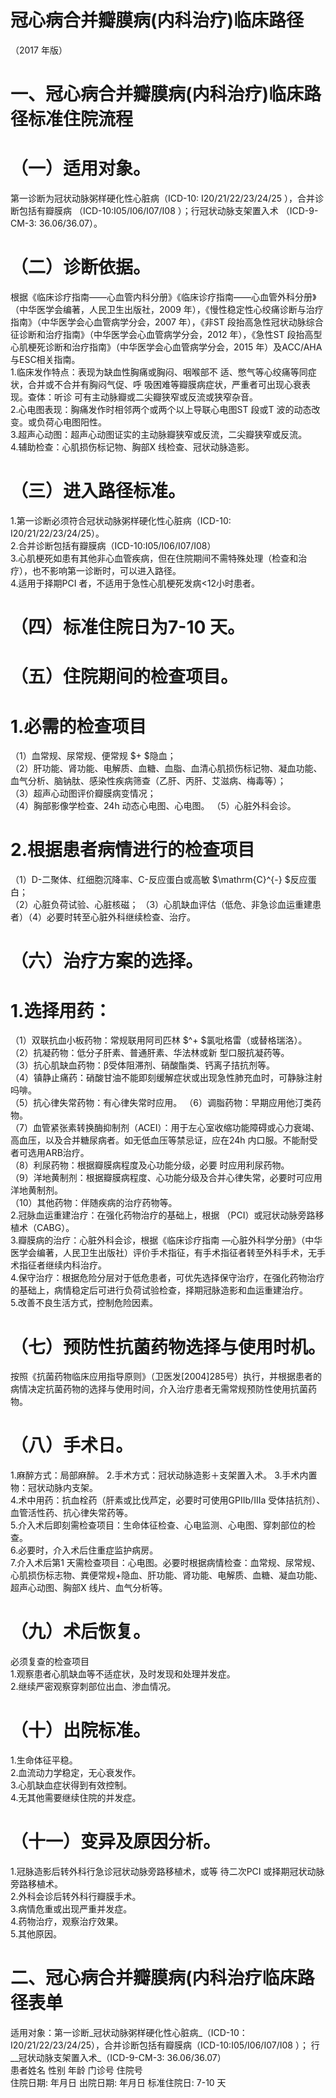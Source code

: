 # 冠心病合并瓣膜病(内科治疗)临床路径  
（2017 年版）  
# 一、冠心病合并瓣膜病(内科治疗)临床路径标准住院流程  
# （一）适用对象。  
第一诊断为冠状动脉粥样硬化性心脏病（ICD-10: I20/21/22/23/24/25 ），合并诊断包括有瓣膜病
（ICD-10:I05/I06/I07/I08 ）；行冠状动脉支架置入术
（ICD-9-CM-3: 36.06/36.07）。  
# （二）诊断依据。  
根据《临床诊疗指南——心血管内科分册》《临床诊疗指南——心血管外科分册》（中华医学会编著，人民卫生出版社，2009 年），《慢性稳定性心绞痛诊断与治疗指南》（中华医学会心血管病学分会，2007 年），《非ST 段抬高急性冠状动脉综合征诊断和治疗指南》（中华医学会心血管病学分会，2012 年），《急性ST 段抬高型心肌梗死诊断和治疗指南》（中华医学会心血管病学分会，2015 年）及ACC/AHA 与ESC相关指南。  
1.临床发作特点：表现为缺血性胸痛或胸闷、咽喉部不 适、憋气等心绞痛等同症状，合并或不合并有胸闷气促、呼 吸困难等瓣膜病症状，严重者可出现心衰表现。查体：听诊 可有主动脉瓣或二尖瓣狭窄或反流或狭窄杂音。  
2.心电图表现：胸痛发作时相邻两个或两个以上导联心电图ST 段或T 波的动态改变。或负荷心电图阳性。  
3.超声心动图：超声心动图证实的主动脉瓣狭窄或反流，二尖瓣狭窄或反流。  
4.辅助检查：心肌损伤标记物、胸部X 线检查、冠状动脉造影。  
# （三）进入路径标准。  
1.第一诊断必须符合冠状动脉粥样硬化性心脏病（ICD-10: I20/21/22/23/24/25）。  
2.合并诊断包括有瓣膜病（ICD-10:I05/I06/I07/I08）  
3.心肌梗死如患有其他非心血管疾病，但在住院期间不需特殊处理（检查和治疗），也不影响第一诊断时，可以进入路径。  
4.适用于择期PCI 者，不适用于急性心肌梗死发病<12小时患者。  
# （四）标准住院日为7-10 天。  
# （五）住院期间的检查项目。  
# 1.必需的检查项目  
（1）血常规、尿常规、便常规 $+ $隐血；  
（2）肝功能、肾功能、电解质、血糖、血脂、血清心肌损伤标记物、凝血功能、血气分析、脑钠肽、感染性疾病筛查（乙肝、丙肝、艾滋病、梅毒等）；  
（3）超声心动图评价瓣膜病变情况；  
（4）胸部影像学检查、24h 动态心电图、心电图。 （5）心脏外科会诊。  
# 2.根据患者病情进行的检查项目  
（1）D-二聚体、红细胞沉降率、C-反应蛋白或高敏 $\mathrm{C}^{-} $反应蛋白；  
（2）心脏负荷试验、心脏核磁； （3）心肌缺血评估（低危、非急诊血运重建患者）（4）必要时转至心脏外科继续检查、治疗。  
# （六）治疗方案的选择。  
# 1.选择用药：  
（1）双联抗血小板药物：常规联用阿司匹林 $^+ $氯吡格雷（或替格瑞洛）。  
（2）抗凝药物：低分子肝素、普通肝素、华法林或新 型口服抗凝药等。  
（3）抗心肌缺血药物：β受体阻滞剂、硝酸酯类、钙离子拮抗剂等。  
（4）镇静止痛药：硝酸甘油不能即刻缓解症状或出现急性肺充血时，可静脉注射吗啡。  
（5）抗心律失常药物：有心律失常时应用。 （6）调脂药物：早期应用他汀类药物。  
（7）血管紧张素转换酶抑制剂（ACEI）：用于左心室收缩功能障碍或心力衰竭、高血压，以及合并糖尿病者。如无低血压等禁忌证，应在24h 内口服。不能耐受者可选用ARB治疗。  
（8）利尿药物：根据瓣膜病程度及心功能分级，必要 时应用利尿药物。  
（9）洋地黄制剂：根据瓣膜病程度、心功能分级及合并心律失常，必要时可应用洋地黄制剂。  
（10）其他药物：伴随疾病的治疗药物等。  
2.冠脉血运重建治疗：在强化药物治疗的基础上，根据
 （PCI）或冠状动脉旁路移植术（CABG）。  
3.瓣膜病的治疗：心脏外科会诊，根据《临床诊疗指南
—心脏外科学分册》（中华医学会编著，人民卫生出版社）评价手术指征，有手术指征者转至外科手术，无手术指征者继续内科治疗。  
4.保守治疗：根据危险分层对于低危患者，可优先选择保守治疗，在强化药物治疗的基础上，病情稳定后可进行负荷试验检查，择期冠脉造影和血运重建治疗。  
5.改善不良生活方式，控制危险因素。  
# （七）预防性抗菌药物选择与使用时机。  
按照《抗菌药物临床应用指导原则》（卫医发[2004]285号）执行，并根据患者的病情决定抗菌药物的选择与使用时间，介入治疗患者无需常规预防性使用抗菌药物。  
# （八）手术日。  
1.麻醉方式：局部麻醉。 2.手术方式：冠状动脉造影＋支架置入术。 3.手术内置物：冠状动脉内支架。  
4.术中用药：抗血栓药（肝素或比伐芦定，必要时可使用GPIIb/IIIa 受体拮抗剂）、血管活性药、抗心律失常药等。  
5.介入术后即刻需检查项目：生命体征检查、心电监测、心电图、穿刺部位的检查。  
6.必要时，介入术后住重症监护病房。  
7.介入术后第1 天需检查项目：心电图。必要时根据病情检查：血常规、尿常规、心肌损伤标志物、粪便常规+隐血、肝功能、肾功能、电解质、血糖、凝血功能、超声心动图、胸部X 线片、血气分析等。  
# （九）术后恢复。  
必须复查的检查项目  
1.观察患者心肌缺血等不适症状，及时发现和处理并发症。  
2.继续严密观察穿刺部位出血、渗血情况。  
# （十）出院标准。  
1.生命体征平稳。  
2.血流动力学稳定，无心衰发作。  
3.心肌缺血症状得到有效控制。  
4.无其他需要继续住院的并发症。  
# （十一）变异及原因分析。  
1.冠脉造影后转外科行急诊冠状动脉旁路移植术，或等 待二次PCI 或择期冠状动脉旁路移植术。  
2.外科会诊后转外科行瓣膜手术。  
3.病情危重或出现严重并发症。  
4.药物治疗，观察治疗效果。  
5.其他原因。  
# 二、冠心病合并瓣膜病(内科治疗临床路径表单  
适用对象：第一诊断_冠状动脉粥样硬化性心脏病_（ICD-10：I20/21/22/23/24/25），合并诊断包括有瓣膜病（ICD-10:I05/I06/I07/I08 ）； 行__冠状动脉支架置入术_（ICD-9-CM-3: 36.06/36.07）  
患者姓名   性别  年龄  门诊号     住院号  
住院日期:   年月日    出院日期:   年月日      标准住院日:  7-10 天  

